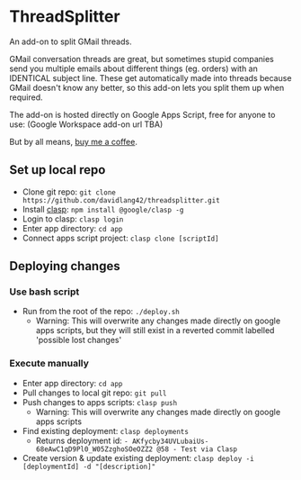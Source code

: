 # ThreadSplitter
An add-on to split GMail threads.

GMail conversation threads are great, but sometimes stupid companies send you multiple emails about different things (eg. orders) with an IDENTICAL subject line. These get automatically made into threads because GMail doesn't know any better, so this add-on lets you split them up when required.

The add-on is hosted directly on Google Apps Script, free for anyone to use: (Google Workspace add-on url TBA)

But by all means, [buy me a coffee](https://ko-fi.com/davidlang42).

## Set up local repo
* Clone git repo: `git clone https://github.com/davidlang42/threadsplitter.git`
* Install [clasp](https://developers.google.com/apps-script/guides/clasp): `npm install @google/clasp -g`
* Login to clasp: `clasp login`
* Enter app directory: `cd app`
* Connect apps script project: `clasp clone [scriptId]`

## Deploying changes
### Use bash script
* Run from the root of the repo: `./deploy.sh`
  * Warning: This will overwrite any changes made directly on google apps scripts, but they will still exist in a reverted commit labelled 'possible lost changes'
### Execute manually
* Enter app directory: `cd app`
* Pull changes to local git repo: `git pull`
* Push changes to apps scripts: `clasp push`
  * Warning: This will overwrite any changes made directly on google apps scripts
* Find existing deployment: `clasp deployments`
  * Returns deployment id: `- AKfycby34UVLubaiUs-68eAwC1qD9Pl0_W05ZzghoSOeOZZ2 @58 - Test via Clasp`
* Create version & update existing deployment: `clasp deploy -i [deploymentId] -d "[description]"`
